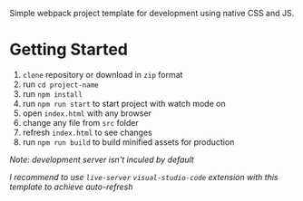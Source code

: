 Simple webpack project template for development using native CSS and JS.

# Getting Started

1. `clone` repository or download in `zip` format
2. run `cd project-name`
3. run `npm install`
4. run `npm run start` to start project with watch mode on
5. open `index.html` with any browser
6. change any file from `src` folder 
7. refresh `index.html` to see changes
8. run `npm run build` to build minified assets for production

_Note: development server isn't inculed by default_

_I recommend to use `live-server` `visual-studio-code` extension with this template to achieve auto-refresh_
